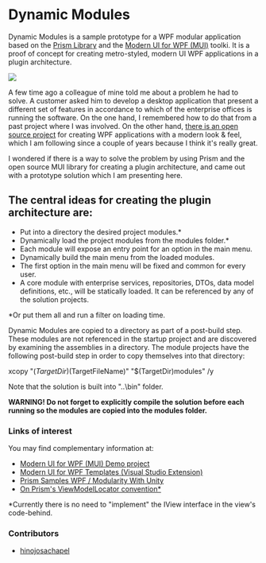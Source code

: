 # Dynamic Modules
Dynamic Modules is a sample prototype for a WPF modular application based on the [Prism Library](https://github.com/PrismLibrary/Prism) and the [Modern UI for WPF (MUI)](https://github.com/firstfloorsoftware/mui) toolki. It is a proof of concept for creating metro-styled, modern UI WPF applications in a plugin architecture.

![](https://github.com/hinojosachapel/DynamicModules/blob/master/dynamicmodules.png)

A few time ago a colleague of mine told me about a problem he had to solve. A customer asked him to develop a desktop application that present a different set of features in accordance to which of the enterprise offices is running the software. On the one hand, I remembered how to do that from a past project where I was involved. On the other hand, [there is an open source project](https://github.com/firstfloorsoftware/mui) for creating WPF applications with a modern look & feel, which I am following since a couple of years because I think it's really great.

I wondered if there is a way to solve the problem by using Prism and the open source MUI library for creating a plugin architecture, and came out with a prototype solution which I am presenting here.

## The central ideas for creating the plugin architecture are:

  * Put into a directory the desired project modules.*
  * Dynamically load the project modules from the modules folder.*
  * Each module will expose an entry point for an option in the main menu.
  * Dynamically build the main menu from the loaded modules.
  * The first option in the main menu will be fixed and common for every user.
  * A core module with enterprise services, repositories, DTOs, data model definitions, etc., will be statically loaded. It can be referenced by any of the solution projects.

*Or put them all and run a filter on loading time.

Dynamic Modules are copied to a directory as part of a post-build step. These modules are not referenced in the startup project and are discovered by examining the assemblies in a directory. The module projects have the following post-build step in order to copy themselves into that directory:

xcopy "$(TargetDir)$(TargetFileName)" "$(TargetDir)modules\" /y

Note that the solution is built into "..\bin\" folder.

<strong>WARNING! Do not forget to explicitly compile the solution before each running so the modules are copied into the modules folder.</strong>

### Links of interest
You may find complementary information at:
  * [Modern UI for WPF (MUI) Demo project](https://github.com/firstfloorsoftware/mui/tree/master/1.0/FirstFloor.ModernUI/FirstFloor.ModernUI.App)
  * [Modern UI for WPF Templates (Visual Studio Extension)](https://visualstudiogallery.msdn.microsoft.com/7a4362a7-fe5d-4f9d-bc7b-0c0dc272fe31)
  * [Prism Samples WPF / Modularity With Unity](https://github.com/PrismLibrary/Prism-Samples-Wpf/tree/master/Modularity/ModularityWithUnity)
  * [On Prism's ViewModelLocator convention*](http://brianlagunas.com/getting-started-prisms-new-viewmodellocator/)

*Currently there is no need to "implement" the IView interface in the view's code-behind.

### Contributors
  * [hinojosachapel](https://github.com/hinojosachapel)
